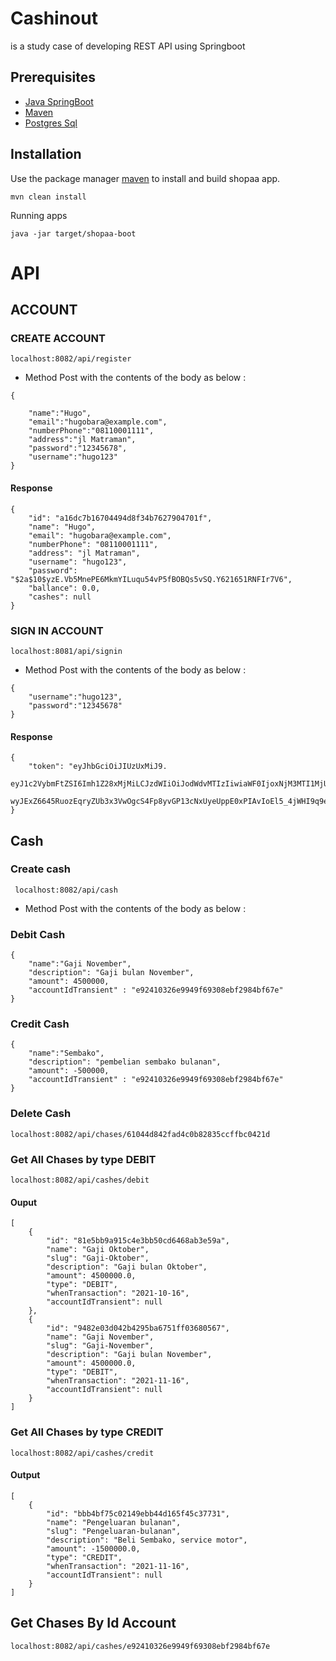 
# Cashinout
is a study case of developing REST API using Springboot

## Prerequisites


* [Java SpringBoot](https://docs.oracle.com/javase/8/docs/technotes/guides/install/install_overview.html)
* [Maven](https://maven.apache.org/download.cgi)
* [Postgres Sql](https://www.postgresql.org/download/)

## Installation
Use the package manager [maven](https://maven.apache.org/) to install and build shopaa app.

``` 
mvn clean install
```
Running apps
```
java -jar target/shopaa-boot
```

# API

## ACCOUNT 

### CREATE ACCOUNT
```localhost:8082/api/register```
- Method Post with the contents of the body as below :
``` 
{
    
    "name":"Hugo",
    "email":"hugobara@example.com",
    "numberPhone":"08110001111",
    "address":"jl Matraman",
    "password":"12345678",
    "username":"hugo123"
}   
```
#### Response
```
{
    "id": "a16dc7b16704494d8f34b7627904701f",
    "name": "Hugo",
    "email": "hugobara@example.com",
    "numberPhone": "08110001111",
    "address": "jl Matraman",
    "username": "hugo123",
    "password": "$2a$10$yzE.Vb5MnePE6MkmYILuqu54vP5fBOBQs5vSQ.Y621651RNFIr7V6",
    "ballance": 0.0,
    "cashes": null
}
```
### SIGN IN ACCOUNT
```localhost:8081/api/signin```
- Method Post with the contents of the body as below :
```
{
    "username":"hugo123",
    "password":"12345678"
}
```
#### Response 
```
{
    "token": "eyJhbGciOiJIUzUxMiJ9.
    eyJ1c2VybmFtZSI6Imh1Z28xMjMiLCJzdWIiOiJodWdvMTIzIiwiaWF0IjoxNjM3MTI1MjU5LCJleHAiOjE2MzcxMjY0NTl9.
    wyJExZ6645RuozEqryZUb3x3VwOgcS4Fp8yvGP13cNxUyeUppE0xPIAvIoEl5_4jWHI9q9eEHPovSc78GDRBtA"
}
```


## Cash

### Create cash
``` localhost:8082/api/cash```
- Method Post with the contents of the body as below :

### Debit Cash
```
{
    "name":"Gaji November",
    "description": "Gaji bulan November",
    "amount": 4500000,
    "accountIdTransient" : "e92410326e9949f69308ebf2984bf67e"
}
```
### Credit Cash
```
{
    "name":"Sembako",
    "description": "pembelian sembako bulanan",
    "amount": -500000,
    "accountIdTransient" : "e92410326e9949f69308ebf2984bf67e"
}
```
### Delete Cash
```
localhost:8082/api/chases/61044d842fad4c0b82835ccffbc0421d
```

### Get All Chases by type DEBIT
```
localhost:8082/api/cashes/debit
```
#### Ouput
```
[
    {
        "id": "81e5bb9a915c4e3bb50cd6468ab3e59a",
        "name": "Gaji Oktober",
        "slug": "Gaji-Oktober",
        "description": "Gaji bulan Oktober",
        "amount": 4500000.0,
        "type": "DEBIT",
        "whenTransaction": "2021-10-16",
        "accountIdTransient": null
    },
    {
        "id": "9482e03d042b4295ba6751ff03680567",
        "name": "Gaji November",
        "slug": "Gaji-November",
        "description": "Gaji bulan November",
        "amount": 4500000.0,
        "type": "DEBIT",
        "whenTransaction": "2021-11-16",
        "accountIdTransient": null
    }
]
```

### Get All Chases by type CREDIT
```
localhost:8082/api/cashes/credit
```
#### Output
```
[
    {
        "id": "bbb4bf75c02149ebb44d165f45c37731",
        "name": "Pengeluaran bulanan",
        "slug": "Pengeluaran-bulanan",
        "description": "Beli Sembako, service motor",
        "amount": -1500000.0,
        "type": "CREDIT",
        "whenTransaction": "2021-11-16",
        "accountIdTransient": null
    }
]
```

## Get Chases By Id Account
```
localhost:8082/api/cashes/e92410326e9949f69308ebf2984bf67e
```
